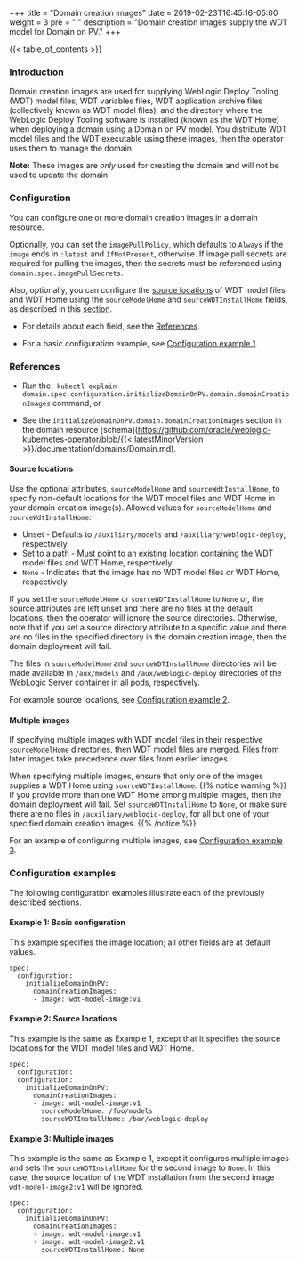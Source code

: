 +++
title = "Domain creation images"
date = 2019-02-23T16:45:16-05:00
weight = 3
pre = "<b> </b>"
description = "Domain creation images supply the WDT model for Domain on PV."
+++

{{< table_of_contents >}}

### Introduction

Domain creation images are used for supplying WebLogic Deploy Tooling (WDT) model files, WDT variables files,
WDT application archive files (collectively known as WDT model files), and the directory where the WebLogic Deploy Tooling software is installed (known as the WDT Home)
when deploying a domain using a Domain on PV model.  You distribute WDT model files and the
WDT executable using these images, then the operator uses them to
manage the domain.

**Note:**  These images are _only_ used for creating the domain and will not be used to update the domain.

### Configuration

You can configure one or more domain creation images in a domain resource.

Optionally, you can set the `imagePullPolicy`,
which defaults to `Always` if the `image` ends in `:latest` and `IfNotPresent`,
otherwise.
If image pull secrets are required for pulling the images, then the secrets must be referenced using `domain.spec.imagePullSecrets`.

Also, optionally, you can configure the [source locations](#source-locations) of WDT model files and WDT Home
using the `sourceModelHome` and `sourceWDTInstallHome` fields, as described in this
[section](#source-locations).

- For details about each field, see the [References](#references).

- For a basic configuration example, see [Configuration example 1](#example-1-basic-configuration).

### References

- Run the ` kubectl explain domain.spec.configuration.initializeDomainOnPV.domain.domainCreationImages` command, or

- See the `initializeDomainOnPV.domain.domainCreationImages` section
    in the domain resource
    [schema](https://github.com/oracle/weblogic-kubernetes-operator/blob/{{< latestMinorVersion >}}/documentation/domains/Domain.md).


#### Source locations

Use the optional attributes, `sourceModelHome` and
`sourceWdtInstallHome`, to specify non-default locations for the
WDT model files and WDT Home in your domain creation image(s).
Allowed values for `sourceModelHome` and `sourceWdtInstallHome`:
- Unset - Defaults to `/auxiliary/models` and `/auxiliary/weblogic-deploy`, respectively.
- Set to a path - Must point to an existing location containing the WDT model files and WDT Home, respectively.
- `None` - Indicates that the image has no WDT model files or WDT Home, respectively.

If you set the `sourceModelHome` or `sourceWDTInstallHome` to `None` or,
the source attributes are left unset and there are no files at the default locations,
then the operator will ignore the source directories. Otherwise,
note that if you set a source directory attribute to a specific value
and there are no files in the specified directory in the domain creation image,
then the domain deployment will fail.

The files in `sourceModelHome` and `sourceWDTInstallHome` directories will be made available in `/aux/models`
and `/aux/weblogic-deploy` directories of the WebLogic Server container in all pods, respectively.

For example source locations, see [Configuration example 2](#example-2-source-locations).

#### Multiple images

If specifying multiple images with WDT model files in their respective `sourceModelHome`
directories, then WDT model files are merged. Files from later images take precedence over files from earlier images.

When specifying multiple images, ensure that only one of the images supplies a WDT Home using
`sourceWDTInstallHome`.
{{% notice warning %}}
If you provide more than one WDT Home among multiple images,
then the domain deployment will fail.
Set `sourceWDTInstallHome` to `None`, or make sure there are no files in `/auxiliary/weblogic-deploy`,
for all but one of your specified domain creation images.
{{% /notice %}}

For an example of configuring multiple images, see [Configuration example 3](#example-3-multiple-images).

### Configuration examples

The following configuration examples illustrate each of the previously described sections.

#### Example 1: Basic configuration

This example specifies the image location; all other fields are at default values.

```
spec:
  configuration:
    initializeDomainOnPV:
      domainCreationImages:
      - image: wdt-model-image:v1
```

#### Example 2: Source locations

This example is the same as Example 1, except that it specifies the source locations for the WDT model files and WDT Home.

```
spec:
  configuration:
  configuration:
    initializeDomainOnPV:
      domainCreationImages:
      - image: wdt-model-image:v1
        sourceModelHome: /foo/models
        sourceWDTInstallHome: /bar/weblogic-deploy
```

#### Example 3: Multiple images

This example is the same as Example 1, except it configures multiple images and sets the `sourceWDTInstallHome`
for the second image to `None`.
In this case, the source location of the WDT installation from the second image `wdt-model-image2:v1` will be ignored.

```
spec:
  configuration:
    initializeDomainOnPV:
      domainCreationImages:
      - image: wdt-model-image:v1
      - image: wdt-model-image2:v1
        sourceWDTInstallHome: None
```
